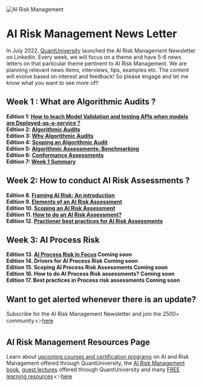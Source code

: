 
![AI Risk Management](https://media-exp2.licdn.com/dms/image/C5616AQHvwqh1Y29Rsg/profile-displaybackgroundimage-shrink_350_1400/0/1657134648528?e=1663804800&v=beta&t=pBW1f5UAAv34K-k8r51zQLG_k1qz_asXGREEepK9rPc)

# AI Risk Management News Letter
In July 2022, [QuantUniversity](https://www.quantuniversity.com) launched the AI Risk Management Newsletter on Linkedin. Every week, we will focus on a theme and have 5-6 news letters on that particular theme pertinent to AI Risk Management. We are planning relevant news items, interviews, tips, examples etc. The content will evolve based on interest and feedback! So please engage and let me know what you want to see more of!!

## Week 1 : What are Algorithmic Audits ?
 **Edition 1: [How to teach Model Validation and testing APIs when models are Deployed-as-a-service ?](https://www.linkedin.com/pulse/ai-risk-management-practice-how-teach-model-testing-sri/) </br>**
 **Edition 2: [Algorithmic Audits](https://www.linkedin.com/pulse/ai-risk-management-practice-sri-krishnamurthy-cfa-cap/) </br>**
 **Edition 3: [Why Algorithmic Audits](https://www.linkedin.com/pulse/why-algorithmic-audits-sri-krishnamurthy-cfa-cap/) </br>**
 **Edition 4: [Scoping an Algorithmic Audit](https://www.linkedin.com/pulse/pragmatic-algorithmic-risk-management-scoping-sri/?trackingId=ybMq2KH%2BRq%2BZd2irdIcZhQ%3D%3D) </br>**
 **Edition 5: [Algorithmic Assessments: Benchmarking](https://www.linkedin.com/pulse/ai-risk-management-practice-benchmarking-sri-krishnamurthy-cfa-cap/) </br>**
 **Edition 6: [Conformance Assessments](https://www.linkedin.com/pulse/ai-risk-management-practice-conformance-assessments-sri/) </br>**
 **Edition 7: [Week 1 Summary](https://www.linkedin.com/pulse/ai-risk-management-newsletter-week-1-summary-krishnamurthy-cfa-cap/) </br>**

## Week 2: How to conduct AI Risk Assessments ?  
 **Edition 8. [Framing AI Risk: An introduction](https://www.linkedin.com/pulse/ai-risk-management-practice-framing-sri-krishnamurthy-cfa-cap/?trackingId=VphaS9zPSCOhjgalORe6LQ%3D%3D)</br>**
 **Edition 9. [Elements of an AI Risk Assessment](https://www.linkedin.com/pulse/ai-risk-assessments-sri-krishnamurthy-cfa-cap/)</br>**
 **Edition 10. [Scoping an AI Risk Assessment](https://www.linkedin.com/pulse/ai-risk-assessments-scoping-sri-krishnamurthy-cfa-cap/) </br>**
 **Edition 11. [How to do an AI Risk Assessment?](https://www.linkedin.com/pulse/how-do-ai-risk-assessments-sri-krishnamurthy-cfa-cap/)</br>**
 **Edition 12. [Practioner best practices for AI Risk Assessments](https://www.linkedin.com/pulse/best-practices-ai-risk-assessments-sri-krishnamurthy-cfa-cap/)</br>**
 
 ## Week 3: AI Process Risk
 **Edition 13. [AI Process Risk in Focus](https://www.linkedin.com/pulse/ai-process-risk-focus-sri-krishnamurthy-cfa-cap/?trackingId=nUhLHuCrThqb8gdylNq9ww%3D%3D) Coming soon</br>**
 **Edition 14. Drivers for AI Process Risk Coming soon</br>**
 **Edition 15. Scoping AI Process Risk Assessments Coming soon</br>**
 **Edition 16. How to do AI Process Risk assessments? Coming soon</br>**
 **Edition 17. Best practices in Process risk assessments Coming soon</br>**
 
 ## Want to get alerted whenever there is an update?
 Subscribe for the AI Risk Management Newsletter and join the 2500+ community 👉[here](https://www.linkedin.com/newsletters/ai-risk-management-newsletter-6951868127286636544/)
 
 ## AI Risk Management Resources Page
 Learn about [upcoming courses and certification programs](https://quantuniversity.com) on AI and Risk Management offered through QuantUniversity, the [AI Risk Management book](https://www.airiskmgt.com), [guest lectures](https://quantuniversity.com/lectures.html) offered through QuantUniversity and many [FREE learning resources](https://academy.qusandbox.com/register) 👉[here](https://github.com/airiskmgt/AI-Risk-Management/blob/main/README.md) 
